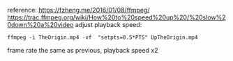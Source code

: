 reference: 
https://fzheng.me/2016/01/08/ffmpeg/
https://trac.ffmpeg.org/wiki/How%20to%20speed%20up%20/%20slow%20down%20a%20video
adjust playback speed:
```
ffmpeg -i TheOrigin.mp4 -vf  "setpts=0.5*PTS" UpTheOrigin.mp4
```
frame rate the same as previous, playback speed x2

